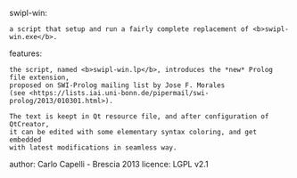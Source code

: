 swipl-win:

    a script that setup and run a fairly complete replacement of <b>swipl-win.exe</b>.

features:

    the script, named <b>swipl-win.lp</b>, introduces the *new* Prolog file extension,
    proposed on SWI-Prolog mailing list by Jose F. Morales
    (see <https://lists.iai.uni-bonn.de/pipermail/swi-prolog/2013/010301.html>).

    The text is keept in Qt resource file, and after configuration of QtCreator,
    it can be edited with some elementary syntax coloring, and get embedded
    with latest modifications in seamless way.

author:  Carlo Capelli - Brescia 2013
licence: LGPL v2.1
